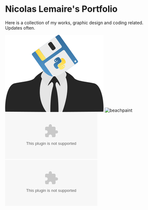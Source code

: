# Nicolas Lemaire's Portfolio

Here is a collection of my works, graphic design and coding related. Updates often.

![anonfiles](Portfolio/anonfilespythonversion.svg)
![beachpaint](Portfolio/beachpaint.png)
![chapellesanta](Portfolio/chapellesanta.ai)
![gonzoknows](Portfolio/gonzoknows.ai)
